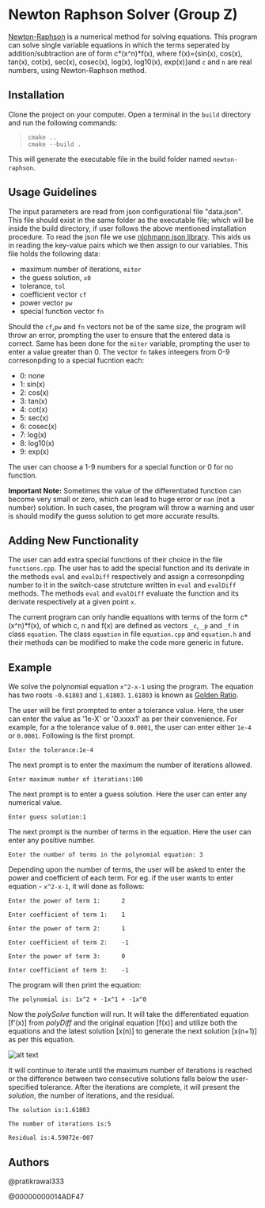 # Newton Raphson Solver (Group Z)

[Newton-Raphson](https://en.wikipedia.org/wiki/Newton%27s_method) is a numerical method for solving equations. This program can solve single variable equations in which the terms seperated by addition/subtraction are of form c*(x^n)*f(x), where f(x)={sin(x), cos(x), tan(x), cot(x), sec(x), cosec(x), log(x), log10(x), exp(x)}and `c` and `n` are real numbers, using Newton-Raphson method. 

## Installation

Clone the project on your computer. Open a terminal in the `build` directory and run the following commands:
>`cmake ..`  
>`cmake --build .`

This will generate the executable file in the build folder named `newton-raphson`.

## Usage Guidelines

The input parameters are read from json configurational file "data.json". This file should exist in the same folder as the executable file; which will be inside the build directory, if user follows the above mentioned installation procedure. To read the json file we use [nlohmann json library](https://github.com/nlohmann/json). This aids us in reading the key-value pairs which we then assign to our variables. This file holds the following data:

- maximum number of iterations, `miter`
- the guess solution, `x0`
- tolerance, `tol`
- coefficient vector `cf`
- power vector `pw`
- special function vector `fn`

Should the `cf`,`pw` and `fn` vectors not be of the same size, the program will throw an error, prompting the user to ensure that the entered data is correct. Same has been done for the `miter` variable, prompting the user to enter a value greater than 0. The vector `fn` takes inteegers from 0-9 corresonpding to a special fucntion each:
- 0: none
- 1: sin(x)
- 2: cos(x)
- 3: tan(x)
- 4: cot(x)
- 5: sec(x)
- 6: cosec(x)
- 7: log(x)
- 8: log10(x)
- 9: exp(x)

The user can choose a 1-9 numbers for a special function or 0 for no function.

**Important Note:** Sometimes the value of the differentiated function can become very small or zero, which can lead to huge error or `nan` (not a number) solution. In such cases, the program will throw a warning and user is should modify the guess solution to get more accurate results.

## Adding New Functionality

The user can add extra special functions of their choice in the file `functions.cpp`. The user has to add the special function and its derivate in the methods `eval` and `evalDiff` respectively and assign a corresonpding number to it in the switch-case strutcture written in `eval` and `evalDiff` methods. The methods `eval` and `evalDiff` evaluate the function and its derivate respectively at a given point `x`. 

The current program can only handle equations with terms of the form c*(x^n)*f(x), of which c, n and f(x) are defined as vectors `_c`, `_p` and `_f` in class `equation`. The class `equation` in file `equation.cpp` and `equation.h` and their methods can be modified to make the code more generic in future.

## Example

We solve the polynomial equation `x^2-x-1` using the program. The equation has two roots `-0.61803` and `1.61803`. `1.61803` is known as [Golden Ratio](https://en.wikipedia.org/wiki/Golden_ratio).

The user will be first prompted to enter a tolerance value. Here, the user can enter the value as '1e-X' or '0.xxxx1' as per their convenience. For example, for a the tolerance value of `0.0001`, the user can enter either `1e-4` or `0.0001`. Following is the first prompt.

`Enter the tolerance:1e-4`

The next prompt is to enter the maximum the number of iterations allowed.

`Enter maximum number of iterations:100`

The next prompt is to enter a guess solution. Here the user can enter any numerical value.

`Enter guess solution:1`

The next prompt is the number of terms in the equation. Here the user can enter any positive number.

`Enter the number of terms in the polynomial equation: 3`

Depending upon the number of terms, the user will be asked to enter the power and coefficient of each term. For eg. if the user wants to enter equation - `x^2-x-1`, it will done as follows: 

`Enter the power of term 1:      2`

`Enter coefficient of term 1:    1`

`Enter the power of term 2:      1`

`Enter coefficient of term 2:    -1`

`Enter the power of term 3:      0`

`Enter coefficient of term 3:    -1`

The program will then print the equation:

`The polynomial is: 1x^2 + -1x^1 + -1x^0 `

Now the _polySolve_ function will run. It will take the differentiated equation [f'(x)] from _polyDiff_ and the original equation [f(x)] and utilize both the equations and the latest solution [x(n)] to generate the next solution [x(n+1)] as per this equation. 

![alt text](https://web.mit.edu/10.001/Web/Course_Notes/NLAE/equation6.gif)

It will continue to iterate until the maximum number of iterations is reached or the difference between two consecutive solutions falls below the user-specified tolerance. After the iterations are complete, it will present the _solution_, the number of iterations, and the residual. 

`The solution is:1.61803`

`The number of iterations is:5`

`Residual is:4.59072e-007`

## Authors

@pratikrawal333

@00000000014ADF47
